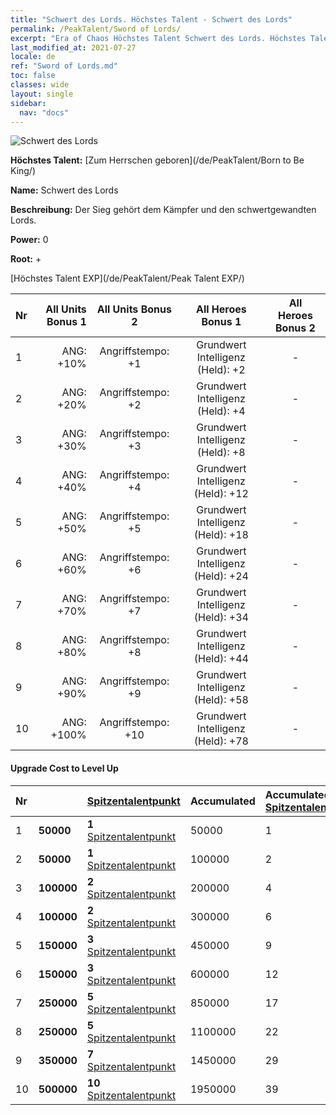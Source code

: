 ```yaml
---
title: "Schwert des Lords. Höchstes Talent - Schwert des Lords"
permalink: /PeakTalent/Sword of Lords/
excerpt: "Era of Chaos Höchstes Talent Schwert des Lords. Höchstes Talent Schwert des Lords. Schwert des Lords"
last_modified_at: 2021-07-27
locale: de
ref: "Sword of Lords.md"
toc: false
classes: wide
layout: single
sidebar:
  nav: "docs"
---
```


  ![Schwert des Lords](/images/pt/talent_4301.png)

  **Höchstes Talent:** [Zum Herrschen geboren](/de/PeakTalent/Born to Be King/)

  **Name:** Schwert des Lords

  **Beschreibung:** Der Sieg gehört dem Kämpfer und den schwertgewandten Lords.

  **Power:** 0

  **Root:** +

  [Höchstes Talent EXP](/de/PeakTalent/Peak Talent EXP/)

  | Nr | All Units Bonus 1 | All Units Bonus 2 | All Heroes Bonus 1 | All Heroes Bonus 2 |
  |:---|--------------:|:-------------:|:-------------:|:-------------:|
  | 1 | ANG: +10% | Angriffstempo: +1 | Grundwert Intelligenz (Held): +2 | - |
  | 2 | ANG: +20% | Angriffstempo: +2 | Grundwert Intelligenz (Held): +4 | - |
  | 3 | ANG: +30% | Angriffstempo: +3 | Grundwert Intelligenz (Held): +8 | - |
  | 4 | ANG: +40% | Angriffstempo: +4 | Grundwert Intelligenz (Held): +12 | - |
  | 5 | ANG: +50% | Angriffstempo: +5 | Grundwert Intelligenz (Held): +18 | - |
  | 6 | ANG: +60% | Angriffstempo: +6 | Grundwert Intelligenz (Held): +24 | - |
  | 7 | ANG: +70% | Angriffstempo: +7 | Grundwert Intelligenz (Held): +34 | - |
  | 8 | ANG: +80% | Angriffstempo: +8 | Grundwert Intelligenz (Held): +44 | - |
  | 9 | ANG: +90% | Angriffstempo: +9 | Grundwert Intelligenz (Held): +58 | - |
  | 10 | ANG: +100% | Angriffstempo: +10 | Grundwert Intelligenz (Held): +78 | - |


#### Upgrade Cost to Level Up

  | Nr | <i class="fas fa-coins"/> | [Spitzentalentpunkt](/ItemsDE/con_934/) | Accumulated <i class="fas fa-coins"/> | Accumulated [Spitzentalentpunkt](/ItemsDE/con_934/) |
  |:---|:--------------|:-------------|:-------------|:-------------|
  | 1 | **50000** | **1** [Spitzentalentpunkt](/ItemsDE/con_934/) | 50000 | 1 |
  | 2 | **50000** | **1** [Spitzentalentpunkt](/ItemsDE/con_934/) | 100000 | 2 |
  | 3 | **100000** | **2** [Spitzentalentpunkt](/ItemsDE/con_934/) | 200000 | 4 |
  | 4 | **100000** | **2** [Spitzentalentpunkt](/ItemsDE/con_934/) | 300000 | 6 |
  | 5 | **150000** | **3** [Spitzentalentpunkt](/ItemsDE/con_934/) | 450000 | 9 |
  | 6 | **150000** | **3** [Spitzentalentpunkt](/ItemsDE/con_934/) | 600000 | 12 |
  | 7 | **250000** | **5** [Spitzentalentpunkt](/ItemsDE/con_934/) | 850000 | 17 |
  | 8 | **250000** | **5** [Spitzentalentpunkt](/ItemsDE/con_934/) | 1100000 | 22 |
  | 9 | **350000** | **7** [Spitzentalentpunkt](/ItemsDE/con_934/) | 1450000 | 29 |
  | 10 | **500000** | **10** [Spitzentalentpunkt](/ItemsDE/con_934/) | 1950000 | 39 |
